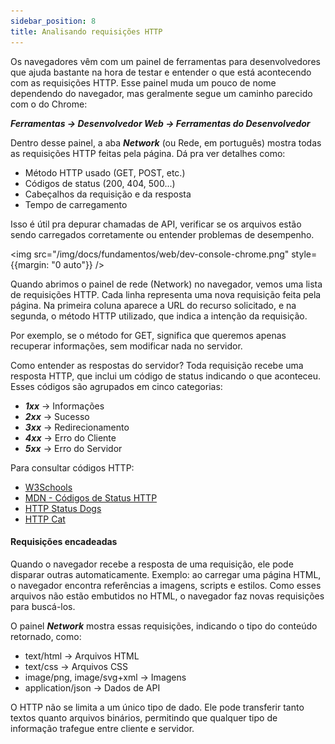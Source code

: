 ```yaml
---
sidebar_position: 8
title: Analisando requisições HTTP
---
```


Os navegadores vêm com um painel de ferramentas para desenvolvedores que ajuda bastante na hora de testar e entender o que está acontecendo com as requisições HTTP. Esse painel muda um pouco de nome dependendo do navegador, mas geralmente segue um caminho parecido com o do Chrome:

***Ferramentas → Desenvolvedor Web → Ferramentas do Desenvolvedor***

Dentro desse painel, a aba ***Network*** (ou Rede, em português) mostra todas as requisições HTTP feitas pela página. Dá pra ver detalhes como:

- Método HTTP usado (GET, POST, etc.)
- Códigos de status (200, 404, 500...)
- Cabeçalhos da requisição e da resposta
- Tempo de carregamento

Isso é útil pra depurar chamadas de API, verificar se os arquivos estão sendo carregados corretamente ou entender problemas de desempenho.

<img src="/img/docs/fundamentos/web/dev-console-chrome.png" style={{margin: "0 auto"}} />

Quando abrimos o painel de rede (Network) no navegador, vemos uma lista de requisições HTTP. Cada linha representa uma nova requisição feita pela página. Na primeira coluna aparece a URL do recurso solicitado, e na segunda, o método HTTP utilizado, que indica a intenção da requisição.

Por exemplo, se o método for GET, significa que queremos apenas recuperar informações, sem modificar nada no servidor.

Como entender as respostas do servidor?
Toda requisição recebe uma resposta HTTP, que inclui um código de status indicando o que aconteceu. Esses códigos são agrupados em cinco categorias:

- ***1xx*** → Informações
- ***2xx*** → Sucesso
- ***3xx*** → Redirecionamento
- ***4xx*** → Erro do Cliente
- ***5xx*** → Erro do Servidor

Para consultar códigos HTTP:

- [W3Schools](https://www.w3schools.com/tags/ref_httpmessages.asp)
- [MDN - Códigos de Status HTTP](https://developer.mozilla.org/pt-BR/docs/Web/HTTP/Status)
- [HTTP Status Dogs](https://httpstatusdogs.com/)
- [HTTP Cat](https://http.cat/)


#### Requisições encadeadas

Quando o navegador recebe a resposta de uma requisição, ele pode disparar outras automaticamente. Exemplo: ao carregar uma página HTML, o navegador encontra referências a imagens, scripts e estilos. Como esses arquivos não estão embutidos no HTML, o navegador faz novas requisições para buscá-los.

O painel ***Network*** mostra essas requisições, indicando o tipo do conteúdo retornado, como:

- text/html → Arquivos HTML
- text/css → Arquivos CSS
- image/png, image/svg+xml → Imagens
- application/json → Dados de API

O HTTP não se limita a um único tipo de dado. Ele pode transferir tanto textos quanto arquivos binários, permitindo que qualquer tipo de informação trafegue entre cliente e servidor.